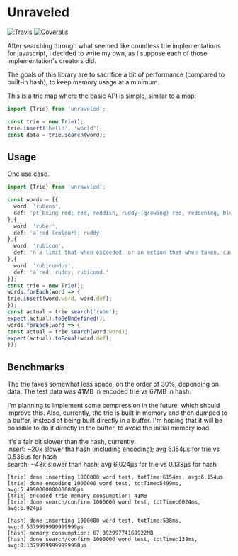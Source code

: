 # Unraveled
[![Travis](https://api.travis-ci.com/freeeve/unraveled.svg?branch=master)](https://travis-ci.com/freeeve/unraveled)
[![Coveralls](https://img.shields.io/coveralls/freeeve/unraveled.svg)](https://coveralls.io/github/freeeve/unraveled)

After searching through what seemed like countless trie implementations for javascript,
I decided to write my own, as I suppose each of those implementation's creators did.

The goals of this library are to sacrifice a bit of performance (compared to built-in hash),
to keep memory usage at a minimum.

This is a trie map where the basic API is simple, similar to a map:

```typescript 
import {Trie} from 'unraveled';

const trie = new Trie();
trie.insert('hello', 'world');
const data = trie.search(word);
```

## Usage
One use case.
```typescript 
import {Trie} from 'unraveled';

const words = [{
  word: 'rubens',
  def: 'pt`being red; red, reddish, ruddy~(growing) red, reddening, blushing'
},{
  word: 'ruber',
  def: 'a`red (colour); ruddy'
},{
  word: 'rubicon',
  def: 'n`a limit that when exceeded, or an action that when taken, cannot be reversed.'
},{
  word: 'rubicundus',
  def: 'a`red, ruddy, rubicund.'
}];
const trie = new Trie();
words.forEach(word => {
trie.insert(word.word, word.def);
});
const actual = trie.search('rube');
expect(actual).toBeUndefined();
words.forEach(word => {
const actual = trie.search(word.word);
expect(actual).toEqual(word.def);
});
```

## Benchmarks
The trie takes somewhat less space, on the order of 30%, depending on data. 
The test data was 41MB in encoded trie vs 67MB in hash.

I'm planning to implement some compression in the future, which should improve this.
Also, currently, the trie is built in memory and then dumped to a buffer,
instead of being built directly in a buffer. I'm hoping that it will be possible
to do it directly in the buffer, to avoid the initial memory load. 

It's a fair bit slower than the hash, currently:   
insert: ~20x slower tha hash (including encoding); avg 6.154μs for trie vs 0.538μs for hash  
search: ~43x slower than hash; avg 6.024μs for trie vs 0.138μs for hash  

```
[trie] done inserting 1000000 word test, totTime:6154ms, avg:6.154μs
[trie] done encoding 1000000 word test, totTime:5499ms, avg:5.4990000000000006μs
[trie] encoded trie memory consumption: 41MB
[trie] done search/confirm 1000000 word test, totTime:6024ms, avg:6.024μs

[hash] done inserting 1000000 word test, totTime:538ms, avg:0.5379999999999999μs
[hash] memory consumption: 67.39299774169922MB
[hash] done search/confirm 1000000 word test, totTime:138ms, avg:0.13799999999999998μs
```


